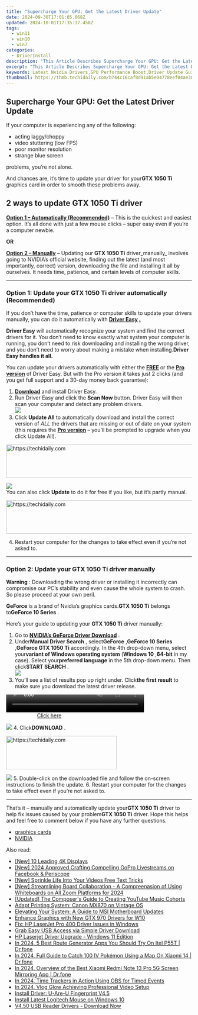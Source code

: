```yaml
---
title: "Supercharge Your GPU: Get the Latest Driver Update"
date: 2024-09-30T17:01:05.068Z
updated: 2024-10-01T17:35:37.458Z
tags:
  - win11
  - win10
  - win7
categories:
  - DriverInstall
description: "This Article Describes Supercharge Your GPU: Get the Latest Driver Update"
excerpt: "This Article Describes Supercharge Your GPU: Get the Latest Driver Update"
keywords: Latest Nvidia Drivers,GPU Performance Boost,Driver Update Guide,Nvidia Graphics Driver Updates,Optimize GPU with Update,GPU Upgrade Tips,Enhanced Graphics Card Performance
thumbnail: https://thmb.techidaily.com/b744c16caf8d91ab5e04778eef04ae38bd5e09c87e85e6ab4edefd7b2e2e0090.jpg
---
```


## Supercharge Your GPU: Get the Latest Driver Update

If your computer is experiencing any of the following:

* acting laggy/choppy
* video stuttering (low FPS)
* poor monitor resolution
* strange blue screen

problems, you’re not alone.

 And chances are, it’s time to update your driver for your**GTX 1050 Ti**  graphics card in order to smooth these problems away.

## 2 ways to update GTX 1050 Ti driver

[**Option 1 – Automatically (Recommended)**](#M1) – This is the quickest and easiest option. It’s all done with just a few mouse clicks – super easy even if you’re a computer newbie.

**OR**

[**Option 2 – Manually**](#M2) [](https://tools.techidaily.com/drivereasy/download/) – Updating our **GTX 1050 Ti**  driver_manually_ involves going to NVIDIA’s official website, finding out  the latest (and most importantly, correct) version, downloading the file and installing it all by ourselves. It needs time, patience, and certain levels of computer skills.

---

### Option 1: Update your **GTX 1050 Ti**   **driver**  automatically (Recommended)

 If you don’t have the time, patience or computer skills to update your drivers manually, you can do it automatically with **[Driver Easy](https://tools.techidaily.com/drivereasy/download/) [.](https://tools.techidaily.com/drivereasy/download/)**

**Driver Easy**   will automatically recognize your system and find the correct drivers for it. You don’t need to know exactly what system your computer is running, you don’t need to risk downloading and installing the wrong driver, and you don’t need to worry about making a mistake when installing.**Driver Easy handles it all.**

 You can update your drivers automatically with either the **[FREE](https://tools.techidaily.com/drivereasy/download/) [](https://tools.techidaily.com/drivereasy/download/)**  or the **[Pro version](https://tools.techidaily.com/drivereasy/download/)** [](https://tools.techidaily.com/drivereasy/download/) [](https://tools.techidaily.com/drivereasy/download/) of Driver Easy. But with the Pro version it takes just 2 clicks (and you get full support and a 30-day money back guarantee):

1. **[Download](https://tools.techidaily.com/drivereasy/download/)**  and install Driver Easy.
2. Run Driver Easy and click the **Scan Now** button. Driver Easy will then scan your computer and detect any problem drivers.  
![](https://images.drivereasy.com/wp-content/uploads/2018/07/img_5b594695d7c27.jpg)
3. Click **Update All** to automatically download and install the correct version of _ALL_ the drivers that are missing or out of date on your system (this requires the [**Pro version**](https://tools.techidaily.com/drivereasy/download/) – you’ll be prompted to upgrade when you click Update All).  

<!-- affiliate ads begin -->
<a href="https://appsumo.8odi.net/c/5597632/2118312/7443" target="_top" id="2118312">
  <img src="//a.impactradius-go.com/display-ad/7443-2118312" border="0" alt="https://techidaily.com" width="728" height="90"/>
</a>
<img height="0" width="0" src="https://appsumo.8odi.net/i/5597632/2118312/7443" style="position:absolute;visibility:hidden;" border="0" />
<!-- affiliate ads end -->

![](https://images.drivereasy.com/wp-content/uploads/2018/07/img_5b594602cca14.jpg)  
 You can also click **Update** to do it for free if you like, but it’s partly manual.

<!-- affiliate ads begin -->
<a href="https://aligracehair.sjv.io/c/5597632/2047351/19272" target="_top" id="2047351">
  <img src="//a.impactradius-go.com/display-ad/19272-2047351" border="0" alt="https://techidaily.com" width="728" height="90"/>
</a>
<img height="0" width="0" src="https://aligracehair.sjv.io/i/5597632/2047351/19272" style="position:absolute;visibility:hidden;" border="0" />
<!-- affiliate ads end -->

4. Restart your computer for the changes to take effect even if you’re not asked to.

---

### Option 2: Update your **GTX 1050 Ti**   **driver**   manually

**Warning** : Downloading the wrong driver or installing it incorrectly can compromise our PC’s stability and even cause the whole system to crash. So please proceed at your own peril.

**GeForce** is a brand of Nvidia’s graphics cards.**GTX 1050 Ti** belongs to**GeForce 10 Series** .

 Here’s your guide to updating your **GTX 1050 Ti** driver manually:

1. Go to **[NVIDIA’s GeForce Driver Download](https://tools.techidaily.com/drivereasy/download/)**  .
2. Under**Manual Driver Search** , select**GeForce** ,**GeForce 10 Series** ,**GeForce GTX 1050 Ti** accordingly. In the 4th drop-down menu, select your**variant of Windows operating system** (**Windows 10** ,**64-bit** in my case). Select your**preferred language** in the 5th drop-down menu. Then click**START SEARCH** .  
![](https://images.drivereasy.com/wp-content/uploads/2018/05/img_5b06692321344.jpg)
3. You’ll see a list of results pop up right under. Click**the first result** to make sure you download the latest driver release.  

<!-- affiliate ads begin -->
<span id="1936838">
					<video width="374" height="48" style="cursor:pointer"
           poster="//a.impactradius-go.com/display-clicktoplayimage/1936838.png"
           onclick="if(!this.playClicked){this.play();this.setAttribute('controls',true);this.playClicked=true;}">
	   <source src="//a.impactradius-go.com/display-ad/18409-1936838">
	   <img src="//a.impactradius-go.com/display-clicktoplayimage/1936838.png" style="border: none; height: 100%; width: 100%; object-fit: contain">
	</video>
	<div style="width:234px;text-align:center"><a href="javascript:window.open(decodeURIComponent('https%3A%2F%2Fcoinrule.sjv.io%2Fc%2F5597632%2F1936838%2F18409'), '_blank');void(0);">Click here</a></div>
</span>
<img height="0" width="0" src="https://imp.pxf.io/i/5597632/1936838/18409" style="position:absolute;visibility:hidden;" border="0" />
<!-- affiliate ads end -->

![](https://images.drivereasy.com/wp-content/uploads/2018/05/img_5b067305a1425.jpg)
4. Click**DOWNLOAD** .  

<!-- affiliate ads begin -->
<a href="https://homestyler.sjv.io/c/5597632/1943648/22993" target="_top" id="1943648">
  <img src="//a.impactradius-go.com/display-ad/22993-1943648" border="0" alt="https://techidaily.com" width="300" height="90"/>
</a>
<img height="0" width="0" src="https://homestyler.sjv.io/i/5597632/1943648/22993" style="position:absolute;visibility:hidden;" border="0" />
<!-- affiliate ads end -->

![](https://images.drivereasy.com/wp-content/uploads/2018/05/img_5b0634e809b76.jpg)
5. Double-click on the downloaded file and follow the on-screen instructions to finish the update.
6. Restart your computer for the changes to take effect even if you’re not asked to.

---

 That’s it – manually and automatically update your**GTX 1050 Ti** driver to help fix issues caused by your problem**GTX 1050 Ti** driver. Hope this helps and feel free to comment below if you have any further questions.

* [graphics cards](https://tools.techidaily.com/drivereasy/download/)
* [NVIDIA](https://tools.techidaily.com/drivereasy/download/)

<ins class="adsbygoogle"
     style="display:block"
     data-ad-format="autorelaxed"
     data-ad-client="ca-pub-7571918770474297"
     data-ad-slot="1223367746"></ins>

<ins class="adsbygoogle"
     style="display:block"
     data-ad-client="ca-pub-7571918770474297"
     data-ad-slot="8358498916"
     data-ad-format="auto"
     data-full-width-responsive="true"></ins>

<span class="atpl-alsoreadstyle">Also read:</span>
<div><ul>
<li><a href="https://fox-hovers.techidaily.com/new-10-leading-4k-displays/"><u>[New] 10 Leading 4K Displays</u></a></li>
<li><a href="https://facebook-video-files.techidaily.com/new-2024-approved-crafting-compelling-gopro-livestreams-on-facebook-and-periscope/"><u>[New] 2024 Approved Crafting Compelling GoPro Livestreams on Facebook & Periscope</u></a></li>
<li><a href="https://extra-support.techidaily.com/new-sprinkle-life-into-your-videos-free-text-tricks/"><u>[New] Sprinkle Life Into Your Videos Free Text Tricks</u></a></li>
<li><a href="https://on-screen-recording.techidaily.com/new-streamlining-board-collaboration-a-compreenasion-of-using-whiteboards-on-all-zoom-platforms-for-2024/"><u>[New] Streamlining Board Collaboration - A Compreenasion of Using Whiteboards on All Zoom Platforms for 2024</u></a></li>
<li><a href="https://youtube-blog.techidaily.com/ed-the-composers-guide-to-creating-youtube-music-cohorts/"><u>[Updated] The Composer's Guide to Creating YouTube Music Cohorts</u></a></li>
<li><a href="https://driver-install.techidaily.com/adapt-printing-system-canon-mx870-on-vintage-os/"><u>Adapt Printing System: Canon MX870 on Vintage OS</u></a></li>
<li><a href="https://driver-install.techidaily.com/elevating-your-system-a-guide-to-msi-motherboard-updates/"><u>Elevating Your System: A Guide to MSI Motherboard Updates</u></a></li>
<li><a href="https://driver-install.techidaily.com/enhance-graphics-with-new-gtx-970-drivers-for-w10/"><u>Enhance Graphics with New GTX 970 Drivers for W10</u></a></li>
<li><a href="https://driver-install.techidaily.com/fix-hp-laserjet-pro-400-driver-issues-in-windows/"><u>Fix: HP LaserJet Pro 400 Driver Issues in Windows</u></a></li>
<li><a href="https://driver-install.techidaily.com/1720063647533-grab-easy-usb-access-via-simple-driver-download/"><u>Grab Easy USB Access via Simple Driver Download</u></a></li>
<li><a href="https://driver-install.techidaily.com/hp-laserjet-driver-upgrade-windows-11-edition/"><u>HP Laserjet Driver Upgrade - Windows 11 Edition</u></a></li>
<li><a href="https://change-location.techidaily.com/in-2024-5-best-route-generator-apps-you-should-try-on-itel-p55t-drfone-by-drfone-virtual-android/"><u>In 2024, 5 Best Route Generator Apps You Should Try On Itel P55T | Dr.fone</u></a></li>
<li><a href="https://android-pokemon-go.techidaily.com/in-2024-full-guide-to-catch-100-iv-pokemon-using-a-map-on-xiaomi-14-drfone-by-drfone-virtual-android/"><u>In 2024, Full Guide to Catch 100 IV Pokémon Using a Map On Xiaomi 14 | Dr.fone</u></a></li>
<li><a href="https://screen-mirror.techidaily.com/in-2024-overview-of-the-best-xiaomi-redmi-note-13-pro-5g-screen-mirroring-app-drfone-by-drfone-android/"><u>In 2024, Overview of the Best Xiaomi Redmi Note 13 Pro 5G Screen Mirroring App | Dr.fone</u></a></li>
<li><a href="https://screen-mirroring-recording.techidaily.com/in-2024-time-trackers-in-action-using-obs-for-timed-events/"><u>In 2024, Time Trackers in Action Using OBS for Timed Events</u></a></li>
<li><a href="https://youtube-webster.techidaily.com/24-vlog-glow-achieving-professional-video-setup/"><u>In 2024, Vlog Glow Achieving Professional Video Setup</u></a></li>
<li><a href="https://driver-install.techidaily.com/install-driver-u-are-u-fingerprint-v45/"><u>Install Driver: U-Are-U Fingerprint V4.5</u></a></li>
<li><a href="https://driver-install.techidaily.com/install-latest-logitech-mouse-on-windows-10/"><u>Install Latest Logitech Mouse on Windows 10</u></a></li>
<li><a href="https://driver-install.techidaily.com/1720062355032-v450-usb-reader-drivers-download-now/"><u>V4.50 USB Reader Drivers - Download Now</u></a></li>
</ul></div>

